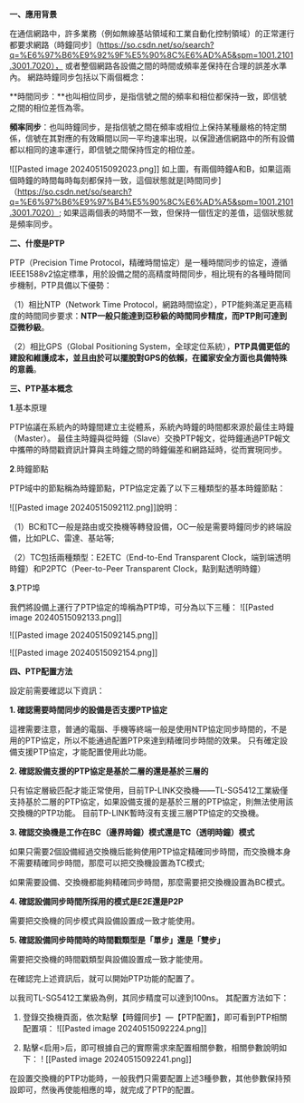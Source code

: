 
**一、應用背景**

在通信網路中，許多業務（例如無線基站領域和工業自動化控制領域）的正常運行都要求網路（時鐘同步]（https://so.csdn.net/so/search?q=%E6%97%B6%E9%92%9F%E5%90%8C%E6%AD%A5&spm=1001.2101.3001.7020）， 或者整個網路各設備之間的時間或頻率差保持在合理的誤差水準內。 網路時鐘同步包括以下兩個概念：

**時間同步：**也叫相位同步，是指信號之間的頻率和相位都保持一致，即信號之間的相位差恆為零。

**頻率同步**：也叫時鐘同步，是指信號之間在頻率或相位上保持某種嚴格的特定關係，信號在其對應的有效瞬間以同一平均速率出現，以保證通信網路中的所有設備都以相同的速率運行，即信號之間保持恆定的相位差。

![[Pasted image 20240515092023.png]] 如上圖，有兩個時鐘A和B，如果這兩個時鐘的時間每時每刻都保持一致，這個狀態就是[時間同步]（https://so.csdn.net/so/search?q=%E6%97%B6%E9%97%B4%E5%90%8C%E6%AD%A5&spm=1001.2101.3001.7020）; 如果這兩個表的時間不一致，但保持一個恆定的差值，這個狀態就是頻率同步。

**二、什麼是PTP**

PTP（Precision Time Protocol，精確時間協定）是一種時間同步的協定，遵循IEEE1588v2協定標準，用於設備之間的高精度時間同步，相比現有的各種時間同步機制，PTP具備以下優勢：

（1）相比NTP（Network Time Protocol，網路時間協定），PTP能夠滿足更高精度的時間同步要求：**NTP一般只能達到亞秒級的時間同步精度，而PTP則可達到亞微秒級**。

（2）相比GPS（Global Positioning System，全球定位系統），**PTP具備更低的建設和維護成本，並且由於可以擺脫對GPS的依賴，在國家安全方面也具備特殊的意義**。

**三、PTP基本概念**

**1**.基本原理

PTP協議在系統內的時鐘間建立主從體系，系統內時鐘的時間都來源於最佳主時鐘（Master）。 最佳主時鐘與從時鐘（Slave）交換PTP報文，從時鐘通過PTP報文中攜帶的時間戳資訊計算與主時鐘之間的時鐘偏差和網路延時，從而實現同步。

**2**.時鐘節點

PTP域中的節點稱為時鐘節點，PTP協定定義了以下三種類型的基本時鐘節點：

![[Pasted image 20240515092112.png]]說明：

（1）BC和TC一般是路由或交換機等轉發設備，OC一般是需要時鐘同步的終端設備，比如PLC、雷達、基站等;

（2）TC包括兩種類型：E2ETC（End-to-End Transparent Clock，端到端透明時鐘）和P2PTC（Peer-to-Peer Transparent Clock，點到點透明時鐘）

**3**.PTP埠

我們將設備上運行了PTP協定的埠稱為PTP埠，可分為以下三種：
![[Pasted image 20240515092133.png]]

![[Pasted image 20240515092145.png]]

![[Pasted image 20240515092154.png]]

**四、PTP配置方法**

設定前需要確認以下資訊：

**1. 確認需要時間同步的設備是否支援PTP協定**

這裡需要注意，普通的電腦、手機等終端一般是使用NTP協定同步時間的，不是用的PTP協定，所以不能通過配置PTP來達到精確同步時間的效果。 只有確定設備支援PTP協定，才能配置使用此功能。


**2. 確認設備支援的PTP協定是基於二層的還是基於三層的**

只有協定層級匹配才能正常使用，目前TP-LINK交換機——TL-SG5412工業級僅支持基於二層的PTP協定，如果設備支援的是基於三層的PTP協定，則無法使用該交換機的PTP功能。 目前TP-LINK暫時沒有支援三層PTP協定的交換機。

**3. 確認交換機是工作在BC（邊界時鐘）模式還是TC（透明時鐘）模式**

如果只需要2個設備經過交換機后能夠使用PTP協定精確同步時間，而交換機本身不需要精確同步時間，那麼可以把交換機設置為TC模式;

如果需要設備、交換機都能夠精確同步時間，那麼需要把交換機設置為BC模式。

**4. 確認設備同步時間所採用的模式是E2E還是P2P**

需要把交換機的同步模式與設備設置成一致才能使用。

**5. 確認設備同步時間時的時間戳類型是「單步」還是「雙步」**

需要把交換機的時間戳類型與設備設置成一致才能使用。

在確認完上述資訊后，就可以開始PTP功能的配置了。

以我司TL-SG5412工業級為例，其同步精度可以達到100ns。 其配置方法如下：

1. 登錄交換機頁面，依次點擊【時鐘同步】—【PTP配置】，即可看到PTP相關配置項：
![[Pasted image 20240515092224.png]]

2. 點擊<启用>后，即可根據自己的實際需求來配置相關參數，相關參數說明如下：
! [[Pasted image 20240515092241.png]]

在設置交換機的PTP功能時，一般我們只需要配置上述3種參數，其他參數保持預設即可，然後再使能相應的埠，就完成了PTP的配置。